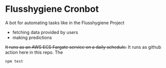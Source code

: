 # Flusshygiene Cronbot

A bot for automating tasks like in the Flusshygiene Project

- fetching data provided by users
- making predictions

~~It runs as an AWS ECS Fargate service on a daily schedule.~~
It runs as github action here in this repo.
The

```bash
npm test
```
